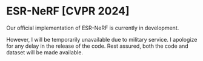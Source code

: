 # ESR-NeRF [CVPR 2024]

Our official implementation of ESR-NeRF is currently in development. 

However, I will be temporarily unavailable due to military service. 
I apologize for any delay in the release of the code. 
Rest assured, both the code and dataset will be made available.
